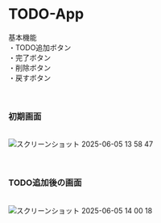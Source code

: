 # TODO-App

基本機能<br>
・TODO追加ボタン<br>
・完了ボタン<br>
・削除ボタン<br>
・戻すボタン<br>

<br><h3>初期画面</h3><br>
![スクリーンショット 2025-06-05 13 58 47](https://github.com/user-attachments/assets/5941e5da-411e-431f-b049-b5927bdad53c)

<br><h3>TODO追加後の画面</h3><br>
![スクリーンショット 2025-06-05 14 00 18](https://github.com/user-attachments/assets/ef39dbf5-90e4-4312-a013-b38017d084bb)

